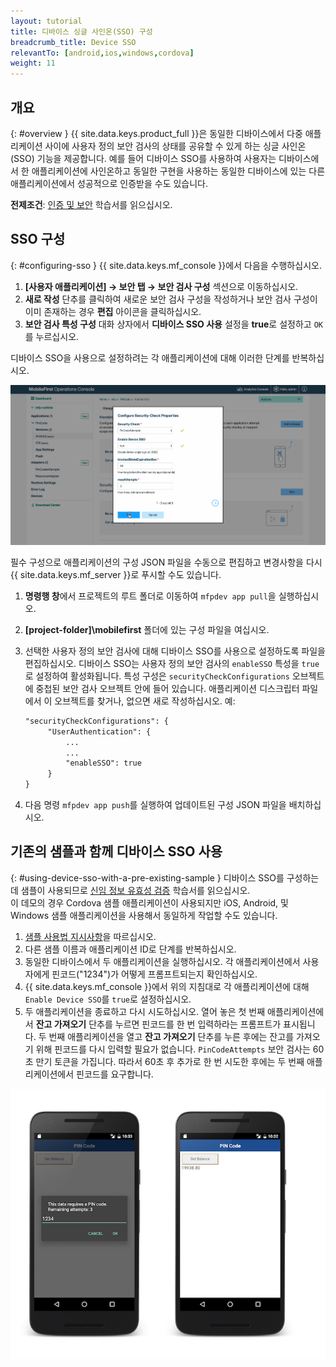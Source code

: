 ```yaml
---
layout: tutorial
title: 디바이스 싱글 사인온(SSO) 구성
breadcrumb_title: Device SSO
relevantTo: [android,ios,windows,cordova]
weight: 11
---
```

<!-- NLS_CHARSET=UTF-8 -->
## 개요
{: #overview }
{{ site.data.keys.product_full }}은 동일한 디바이스에서 다중 애플리케이션 사이에 사용자 정의 보안 검사의 상태를 공유할 수 있게 하는 싱글 사인온(SSO) 기능을 제공합니다. 예를 들어 디바이스 SSO를 사용하여 사용자는 디바이스에서 한 애플리케이션에 사인온하고 동일한 구현을 사용하는 동일한 디바이스에 있는 다른 애플리케이션에서 성공적으로 인증받을 수도 있습니다.

**전제조건**: [인증 및 보안](../) 학습서를 읽으십시오.

## SSO 구성
{: #configuring-sso }
{{ site.data.keys.mf_console }}에서 다음을 수행하십시오.

1. **[사용자 애플리케이션] → 보안 탭 → 보안 검사 구성** 섹션으로 이동하십시오.
2. **새로 작성** 단추를 클릭하여 새로운 보안 검사 구성을 작성하거나 보안 검사 구성이 이미 존재하는 경우 **편집** 아이콘을 클릭하십시오.
3. **보안 검사 특성 구성** 대화 상자에서 **디바이스 SSO 사용** 설정을 **true**로 설정하고 `OK`를 누르십시오.

디바이스 SSO을 사용으로 설정하려는 각 애플리케이션에 대해 이러한 단계를 반복하십시오.

<img class="gifplayer" alt="{{ site.data.keys.mf_console }}에서 디바이스 SSO 구성" src="enable-device-sso.png"/>

필수 구성으로 애플리케이션의 구성 JSON 파일을 수동으로 편집하고 변경사항을 다시 {{ site.data.keys.mf_server }}로 푸시할 수도 있습니다.

1. **명령행 창**에서 프로젝트의 루트 폴더로 이동하여 `mfpdev app pull`을 실행하십시오.
2. **[project-folder]\mobilefirst** 폴더에 있는 구성 파일을 여십시오.
3. 선택한 사용자 정의 보안 검사에 대해 디바이스 SSO를 사용으로 설정하도록 파일을 편집하십시오. 디바이스 SSO는 사용자 정의 보안 검사의 `enableSSO` 특성을 `true`로 설정하여 활성화됩니다. 특성 구성은 `securityCheckConfigurations` 오브젝트에 중첩된 보안 검사 오브젝트 안에 들어 있습니다. 애플리케이션 디스크립터 파일에서 이 오브젝트를 찾거나, 없으면 새로 작성하십시오. 예:

   ```xml
   "securityCheckConfigurations": {
        "UserAuthentication": {
            ...
            ...
            "enableSSO": true
        }
   }
   ```
   
4. 다음 명령 `mfpdev app push`를 실행하여 업데이트된 구성 JSON 파일을 배치하십시오.

## 기존의 샘플과 함께 디바이스 SSO 사용
{: #using-device-sso-with-a-pre-existing-sample }
디바이스 SSO를 구성하는 데 샘플이 사용되므로 [신임 정보 유효성 검증](../credentials-validation/) 학습서를 읽으십시오.  
이 데모의 경우 Cordova 샘플 애플리케이션이 사용되지만 iOS, Android, 및 Windows 샘플 애플리케이션을 사용해서 동일하게 작업할 수도 있습니다.

1. [샘플 사용법 지시사항](../credentials-validation/javascript/#sample-usage)을 따르십시오.
2. 다른 샘플 이름과 애플리케이션 ID로 단계를 반복하십시오.
3. 동일한 디바이스에서 두 애플리케이션을 실행하십시오. 각 애플리케이션에서 사용자에게 핀코드("1234")가 어떻게 프롬프트되는지 확인하십시오.
4. {{ site.data.keys.mf_console }}에서 위의 지침대로 각 애플리케이션에 대해 `Enable Device SSO`를 `true`로 설정하십시오.
5. 두 애플리케이션을 종료하고 다시 시도하십시오. 열어 놓은 첫 번째 애플리케이션에서 **잔고 가져오기** 단추를 누르면 핀코드를 한 번 입력하라는 프롬프트가 표시됩니다. 두 번째 애플리케이션을 열고 **잔고 가져오기** 단추를 누른 후에는 잔고를 가져오기 위해 핀코드를 다시 입력할 필요가 없습니다.
`PinCodeAttempts` 보안 검사는 60초 만기 토큰을 가집니다. 따라서 60초 후 추가로 한 번 시도한 후에는 두 번째 애플리케이션에서 핀코드를 요구합니다.

![핀코드 cordova 샘플 애플리케이션](pincode-attempts-cordova.png)
